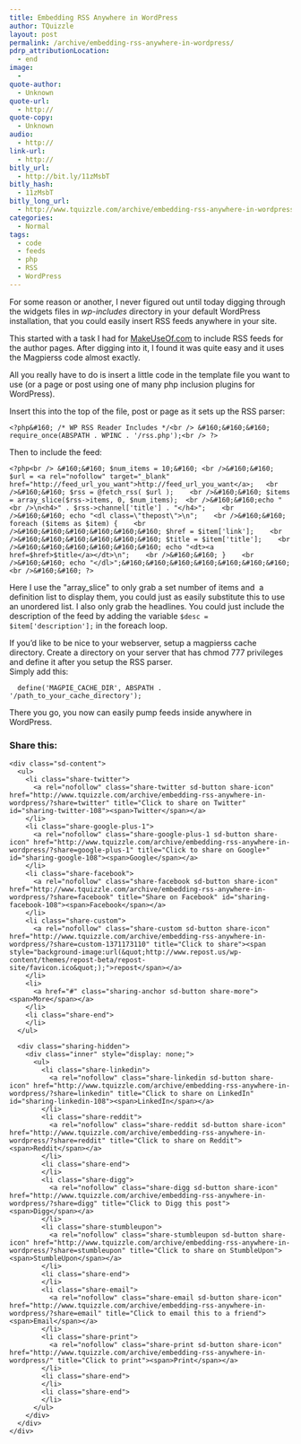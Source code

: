 ```yaml
---
title: Embedding RSS Anywhere in WordPress
author: TQuizzle
layout: post
permalink: /archive/embedding-rss-anywhere-in-wordpress/
pdrp_attributionLocation:
  - end
image:
  - 
quote-author:
  - Unknown
quote-url:
  - http://
quote-copy:
  - Unknown
audio:
  - http://
link-url:
  - http://
bitly_url:
  - http://bit.ly/11zMsbT
bitly_hash:
  - 11zMsbT
bitly_long_url:
  - http://www.tquizzle.com/archive/embedding-rss-anywhere-in-wordpress/
categories:
  - Normal
tags:
  - code
  - feeds
  - php
  - RSS
  - WordPress
---
```

For some reason or another, I never figured out until today digging through the widgets files in *wp-includes* directory in your default WordPress installation, that you could easily insert RSS feeds anywhere in your site.

This started with a task I had for <a rel="nofollow" target="_blank" href="http://www.makeuseof.com">MakeUseOf.com</a> to include RSS feeds for the author pages. After digging into it, I found it was quite easy and it uses the Magpierss code almost exactly.

All you really have to do is insert a little code in the template file you want to use (or a page or post using one of many php inclusion plugins for WordPress).  
<!--more-->

  
Insert this into the top of the file, post or page as it sets up the RSS parser:

`<?php&#160; /* WP RSS Reader Includes */<br />
&#160;&#160;&#160; require_once(ABSPATH . WPINC . '/rss.php');<br />
 ?>`

Then to include the feed:

`<?php<br />
&#160;&#160; $num_items = 10;&#160; <br />&#160;&#160; $url = <a rel="nofollow" target="_blank" href="http://feed_url_you_want">http://feed_url_you_want</a>;   <br />&#160;&#160; $rss = @fetch_rss( $url );    <br />&#160;&#160; $items = array_slice($rss->items, 0, $num_items);  <br />&#160;&#160;echo "<br />\n<h4>" . $rss->channel['title'] . "</h4>";    <br />&#160;&#160; echo "<dl class=\"thepost\">\n";    <br />&#160;&#160; foreach ($items as $item) {    <br />&#160;&#160;&#160;&#160;&#160;&#160; $href = $item['link'];    <br />&#160;&#160;&#160;&#160;&#160;&#160; $title = $item['title'];    <br />&#160;&#160;&#160;&#160;&#160;&#160; echo "<dt><a href=$href>$title</a></dt>\n";    <br />&#160;&#160; }    <br />&#160;&#160; echo "</dl>";&#160;&#160;&#160;&#160;&#160;&#160;&#160; <br />&#160;&#160; ?>`

Here I use the "array_slice" to only grab a set number of items and&#160; a definition list to display them, you could just as easily substitute this to use an unordered list. I also only grab the headlines. You could just include the description of the feed by adding the variable `$desc = $item['description'];` in the foreach loop.

If you&#8217;d like to be nice to your webserver, setup a magpierss cache directory. Create a directory on your server that has chmod 777 privileges and define it after you setup the RSS parser.  
Simply add this:

`	define('MAGPIE_CACHE_DIR', ABSPATH . '/path_to_your_cache_directory'); `

There you go, you now can easily pump feeds inside anywhere in WordPress.

<div class="sharedaddy sd-sharing-enabled">
  <div class="robots-nocontent sd-block sd-social sd-social-icon-text sd-sharing">
    <h3 class="sd-title">
      Share this:
    </h3>
    
    <div class="sd-content">
      <ul>
        <li class="share-twitter">
          <a rel="nofollow" class="share-twitter sd-button share-icon" href="http://www.tquizzle.com/archive/embedding-rss-anywhere-in-wordpress/?share=twitter" title="Click to share on Twitter" id="sharing-twitter-108"><span>Twitter</span></a>
        </li>
        <li class="share-google-plus-1">
          <a rel="nofollow" class="share-google-plus-1 sd-button share-icon" href="http://www.tquizzle.com/archive/embedding-rss-anywhere-in-wordpress/?share=google-plus-1" title="Click to share on Google+" id="sharing-google-108"><span>Google</span></a>
        </li>
        <li class="share-facebook">
          <a rel="nofollow" class="share-facebook sd-button share-icon" href="http://www.tquizzle.com/archive/embedding-rss-anywhere-in-wordpress/?share=facebook" title="Share on Facebook" id="sharing-facebook-108"><span>Facebook</span></a>
        </li>
        <li class="share-custom">
          <a rel="nofollow" class="share-custom sd-button share-icon" href="http://www.tquizzle.com/archive/embedding-rss-anywhere-in-wordpress/?share=custom-1371173110" title="Click to share"><span style="background-image:url(&quot;http://www.repost.us/wp-content/themes/repost-beta/repost-site/favicon.ico&quot;);">repost</span></a>
        </li>
        <li>
          <a href="#" class="sharing-anchor sd-button share-more"><span>More</span></a>
        </li>
        <li class="share-end">
        </li>
      </ul>
      
      <div class="sharing-hidden">
        <div class="inner" style="display: none;">
          <ul>
            <li class="share-linkedin">
              <a rel="nofollow" class="share-linkedin sd-button share-icon" href="http://www.tquizzle.com/archive/embedding-rss-anywhere-in-wordpress/?share=linkedin" title="Click to share on LinkedIn" id="sharing-linkedin-108"><span>LinkedIn</span></a>
            </li>
            <li class="share-reddit">
              <a rel="nofollow" class="share-reddit sd-button share-icon" href="http://www.tquizzle.com/archive/embedding-rss-anywhere-in-wordpress/?share=reddit" title="Click to share on Reddit"><span>Reddit</span></a>
            </li>
            <li class="share-end">
            </li>
            <li class="share-digg">
              <a rel="nofollow" class="share-digg sd-button share-icon" href="http://www.tquizzle.com/archive/embedding-rss-anywhere-in-wordpress/?share=digg" title="Click to Digg this post"><span>Digg</span></a>
            </li>
            <li class="share-stumbleupon">
              <a rel="nofollow" class="share-stumbleupon sd-button share-icon" href="http://www.tquizzle.com/archive/embedding-rss-anywhere-in-wordpress/?share=stumbleupon" title="Click to share on StumbleUpon"><span>StumbleUpon</span></a>
            </li>
            <li class="share-end">
            </li>
            <li class="share-email">
              <a rel="nofollow" class="share-email sd-button share-icon" href="http://www.tquizzle.com/archive/embedding-rss-anywhere-in-wordpress/?share=email" title="Click to email this to a friend"><span>Email</span></a>
            </li>
            <li class="share-print">
              <a rel="nofollow" class="share-print sd-button share-icon" href="http://www.tquizzle.com/archive/embedding-rss-anywhere-in-wordpress/" title="Click to print"><span>Print</span></a>
            </li>
            <li class="share-end">
            </li>
            <li class="share-end">
            </li>
          </ul>
        </div>
      </div>
    </div>
  </div>
</div>
